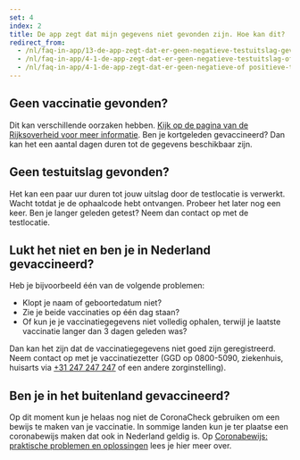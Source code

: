 ```yaml
---
set: 4
index: 2
title: De app zegt dat mijn gegevens niet gevonden zijn. Hoe kan dit?
redirect_from: 
  - /nl/faq-in-app/13-de-app-zegt-dat-er-geen-negatieve-testuitslag-gevonden-is-hoe-kan-dit
  - /nl/faq-in-app/4-1-de-app-zegt-dat-er-geen-negatieve-testuitslag-of-vaccinatie-gevonden-is-hoe-kan-dit
  - /nl/faq-in-app/4-1-de-app-zegt-dat-er-geen-negatieve-of positieve-testuitslag-of-vaccinatie-gevonden-is
---
```

## Geen vaccinatie gevonden? 

Dit kan verschillende oorzaken hebben. <a href="https://www.rijksoverheid.nl/onderwerpen/coronavirus-covid-19/coronabewijs/coronabewijs-regelen-praktische-problemen-en-oplossingen/coronabewijs-regelen-vaccinatiebewijs" rel="noopener noreferrer" target="_blank">Kijk op de pagina van de Rijksoverheid voor meer informatie</a>. Ben je kortgeleden gevaccineerd? Dan kan het een aantal dagen duren tot de gegevens beschikbaar zijn.

## Geen testuitslag gevonden? 

Het kan een paar uur duren tot jouw uitslag door de testlocatie is verwerkt. 
Wacht totdat je de ophaalcode hebt ontvangen. Probeer het later nog een keer. 
Ben je langer geleden getest? Neem dan contact op met de testlocatie.

## Lukt het niet en ben je in Nederland gevaccineerd?

Heb je bijvoorbeeld één van de volgende problemen:

- Klopt je naam of geboortedatum niet?
- Zie je beide vaccinaties op één dag staan?
- Of kun je je vaccinatiegegevens niet volledig ophalen, terwijl je laatste vaccinatie langer dan 3 dagen geleden was?

Dan kan het zijn dat de vaccinatiegegevens niet goed zijn geregistreerd. Neem contact op met je vaccinatiezetter (GGD op 0800-5090,  ziekenhuis, huisarts via <a href="tel:31247247247">+31 247 247 247</a> of een andere zorginstelling).

## Ben je in het buitenland gevaccineerd?

Op dit moment kun je helaas nog niet de CoronaCheck gebruiken om een bewijs te maken van je vaccinatie. In sommige landen kun je ter plaatse een coronabewijs maken dat ook in Nederland geldig is. Op <a href="https://www.rijksoverheid.nl/coronabewijs-hulp" rel="noopener noreferrer" target="_blank">Coronabewijs: praktische problemen en oplossingen</a> lees je hier meer over.
